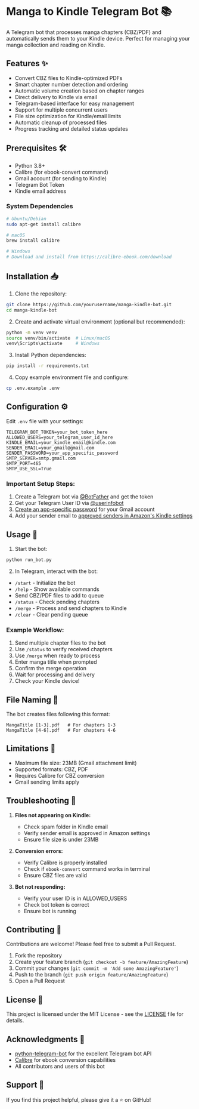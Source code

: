 # Manga to Kindle Telegram Bot 📚

A Telegram bot that processes manga chapters (CBZ/PDF) and automatically sends them to your Kindle device. Perfect for managing your manga collection and reading on Kindle.

## Features ✨

- Convert CBZ files to Kindle-optimized PDFs
- Smart chapter number detection and ordering
- Automatic volume creation based on chapter ranges
- Direct delivery to Kindle via email
- Telegram-based interface for easy management
- Support for multiple concurrent users
- File size optimization for Kindle/email limits
- Automatic cleanup of processed files
- Progress tracking and detailed status updates

## Prerequisites 🛠️

- Python 3.8+
- Calibre (for ebook-convert command)
- Gmail account (for sending to Kindle)
- Telegram Bot Token
- Kindle email address

### System Dependencies

```bash
# Ubuntu/Debian
sudo apt-get install calibre

# macOS
brew install calibre

# Windows
# Download and install from https://calibre-ebook.com/download
```

## Installation 📥

1. Clone the repository:
```bash
git clone https://github.com/yourusername/manga-kindle-bot.git
cd manga-kindle-bot
```

2. Create and activate virtual environment (optional but recommended):
```bash
python -m venv venv
source venv/bin/activate  # Linux/macOS
venv\Scripts\activate     # Windows
```

3. Install Python dependencies:
```bash
pip install -r requirements.txt
```

4. Copy example environment file and configure:
```bash
cp .env.example .env
```

## Configuration ⚙️

Edit `.env` file with your settings:

```env
TELEGRAM_BOT_TOKEN=your_bot_token_here
ALLOWED_USERS=your_telegram_user_id_here
KINDLE_EMAIL=your_kindle_email@kindle.com
SENDER_EMAIL=your_gmail@gmail.com
SENDER_PASSWORD=your_app_specific_password
SMTP_SERVER=smtp.gmail.com
SMTP_PORT=465
SMTP_USE_SSL=True
```

### Important Setup Steps:

1. Create a Telegram bot via [@BotFather](https://t.me/botfather) and get the token
2. Get your Telegram User ID via [@userinfobot](https://t.me/userinfobot)
3. [Create an app-specific password](https://support.google.com/accounts/answer/185833?hl=en) for your Gmail account
4. Add your sender email to [approved senders in Amazon's Kindle settings](https://www.amazon.com/hz/mycd/myx#/home/settings/payment)

## Usage 📱

1. Start the bot:
```bash
python run_bot.py
```

2. In Telegram, interact with the bot:
- `/start` - Initialize the bot
- `/help` - Show available commands
- Send CBZ/PDF files to add to queue
- `/status` - Check pending chapters
- `/merge` - Process and send chapters to Kindle
- `/clear` - Clear pending queue

### Example Workflow:

1. Send multiple chapter files to the bot
2. Use `/status` to verify received chapters
3. Use `/merge` when ready to process
4. Enter manga title when prompted
5. Confirm the merge operation
6. Wait for processing and delivery
7. Check your Kindle device!

## File Naming 📁

The bot creates files following this format:
```
MangaTitle [1-3].pdf   # For chapters 1-3
MangaTitle [4-6].pdf   # For chapters 4-6
```

## Limitations 📏

- Maximum file size: 23MB (Gmail attachment limit)
- Supported formats: CBZ, PDF
- Requires Calibre for CBZ conversion
- Gmail sending limits apply

## Troubleshooting 🔧

1. **Files not appearing on Kindle:**
    - Check spam folder in Kindle email
    - Verify sender email is approved in Amazon settings
    - Ensure file size is under 23MB

2. **Conversion errors:**
    - Verify Calibre is properly installed
    - Check if `ebook-convert` command works in terminal
    - Ensure CBZ files are valid

3. **Bot not responding:**
    - Verify your user ID is in ALLOWED_USERS
    - Check bot token is correct
    - Ensure bot is running

## Contributing 🤝

Contributions are welcome! Please feel free to submit a Pull Request.

1. Fork the repository
2. Create your feature branch (`git checkout -b feature/AmazingFeature`)
3. Commit your changes (`git commit -m 'Add some AmazingFeature'`)
4. Push to the branch (`git push origin feature/AmazingFeature`)
5. Open a Pull Request

## License 📄

This project is licensed under the MIT License - see the [LICENSE](LICENSE) file for details.

## Acknowledgments 🙏

- [python-telegram-bot](https://github.com/python-telegram-bot/python-telegram-bot) for the excellent Telegram bot API
- [Calibre](https://calibre-ebook.com/) for ebook conversion capabilities
- All contributors and users of this bot

## Support 💖

If you find this project helpful, please give it a ⭐️ on GitHub!